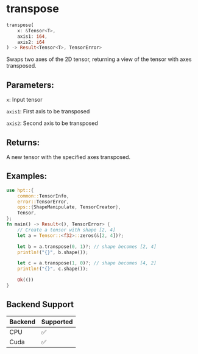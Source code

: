 # transpose
```rust
transpose(
    x: &Tensor<T>,
    axis1: i64,
    axis2: i64
) -> Result<Tensor<T>, TensorError>
```
Swaps two axes of the 2D tensor, returning a view of the tensor with axes transposed.

## Parameters:
`x`: Input tensor

`axis1`: First axis to be transposed

`axis2`: Second axis to be transposed

## Returns:
A new tensor with the specified axes transposed.

## Examples:
```rust
use hpt::{
    common::TensorInfo,
    error::TensorError,
    ops::{ShapeManipulate, TensorCreator},
    Tensor,
};
fn main() -> Result<(), TensorError> {
    // Create a tensor with shape [2, 4]
    let a = Tensor::<f32>::zeros(&[2, 4])?;

    let b = a.transpose(0, 1)?; // shape becomes [2, 4]
    println!("{}", b.shape());

    let c = a.transpose(1, 0)?; // shape becomes [4, 2]
    println!("{}", c.shape());

    Ok(())
}
```
## Backend Support
| Backend | Supported |
|---------|-----------|
| CPU     | ✅         |
| Cuda    | ✅        |